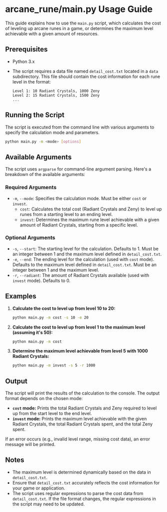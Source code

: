 # arcane_rune/main.py Usage Guide

This guide explains how to use the `main.py` script, which calculates the cost of leveling up arcane runes in a game, or determines the maximum level achievable with a given amount of resources.

## Prerequisites

- Python 3.x
- The script requires a data file named `detail_cost.txt` located in a `data` subdirectory. This file should contain the cost information for each rune level in the format:

  ```
  Level 1: 10 Radiant Crystals, 1000 Zeny
  Level 2: 15 Radiant Crystals, 1500 Zeny
  ...
  ```

## Running the Script

The script is executed from the command line with various arguments to specify the calculation mode and parameters.

```bash
python main.py -m <mode> [options]
```

## Available Arguments

The script uses `argparse` for command-line argument parsing. Here's a breakdown of the available arguments:

### Required Arguments

- `-m`, `--mode`:  Specifies the calculation mode.  Must be either `cost` or `invest`.
    - `cost`: Calculates the total cost (Radiant Crystals and Zeny) to level up runes from a starting level to an ending level.
    - `invest`: Determines the maximum rune level achievable with a given amount of Radiant Crystals, starting from a specific level.

### Optional Arguments

- `-s`, `--start`: The starting level for the calculation. Defaults to 1.  Must be an integer between 1 and the maximum level defined in `detail_cost.txt`.
- `-e`, `--end`: The ending level for the calculation (used with `cost` mode). Defaults to the maximum level defined in `detail_cost.txt`. Must be an integer between 1 and the maximum level.
- `-r`, `--radiant`: The amount of Radiant Crystals available (used with `invest` mode). Defaults to 0.

## Examples

1. **Calculate the cost to level up from level 10 to 20:**

   ```bash
   python main.py -m cost -s 10 -e 20
   ```

2. **Calculate the cost to level up from level 1 to the maximum level (assuming it's 50):**

   ```bash
   python main.py -m cost
   ```

3. **Determine the maximum level achievable from level 5 with 1000 Radiant Crystals:**

   ```bash
   python main.py -m invest -s 5 -r 1000
   ```

## Output

The script will print the results of the calculation to the console. The output format depends on the chosen mode:

- **`cost` mode:**  Prints the total Radiant Crystals and Zeny required to level up from the start level to the end level.
- **`invest` mode:** Prints the maximum level achievable with the given Radiant Crystals, the total Radiant Crystals spent, and the total Zeny spent.

If an error occurs (e.g., invalid level range, missing cost data), an error message will be printed.

## Notes

- The maximum level is determined dynamically based on the data in `detail_cost.txt`.
- Ensure that `detail_cost.txt` accurately reflects the cost information for your game or application.
- The script uses regular expressions to parse the cost data from `detail_cost.txt`. If the file format changes, the regular expressions in the script may need to be updated.